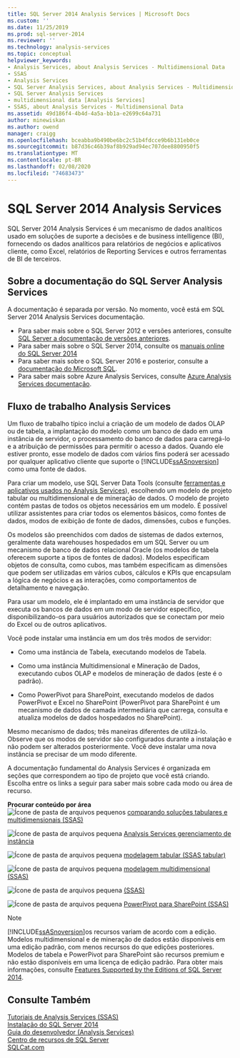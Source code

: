 ```yaml
---
title: SQL Server 2014 Analysis Services | Microsoft Docs
ms.custom: ''
ms.date: 11/25/2019
ms.prod: sql-server-2014
ms.reviewer: ''
ms.technology: analysis-services
ms.topic: conceptual
helpviewer_keywords:
- Analysis Services, about Analysis Services - Multidimensional Data
- SSAS
- Analysis Services
- SQL Server Analysis Services, about Analysis Services - Multidimensional Data
- SQL Server Analysis Services
- multidimensional data [Analysis Services]
- SSAS, about Analysis Services - Multidimensional Data
ms.assetid: 49d186f4-4b4d-4a5a-bb1a-e2699c64a731
author: minewiskan
ms.author: owend
manager: craigg
ms.openlocfilehash: bceabba9b490be6bc2c51b4fdcce9b6b131eb0ce
ms.sourcegitcommit: b87d36c46b39af8b929ad94ec707dee8800950f5
ms.translationtype: MT
ms.contentlocale: pt-BR
ms.lasthandoff: 02/08/2020
ms.locfileid: "74683473"
---
```

# <a name="sql-server-2014-analysis-services"></a>SQL Server 2014 Analysis Services

  SQL Server 2014 Analysis Services é um mecanismo de dados analíticos usado em soluções de suporte a decisões e de business intelligence (BI), fornecendo os dados analíticos para relatórios de negócios e aplicativos cliente, como Excel, relatórios de Reporting Services e outros ferramentas de BI de terceiros. 

## <a name="about-sql-server-analysis-services-documentation"></a>Sobre a documentação do SQL Server Analysis Services

A documentação é separada por versão. No momento, você está em SQL Server 2014 Analysis Services documentação.

- Para saber mais sobre o SQL Server 2012 e versões anteriores, consulte [SQL Server a documentação de versões anteriores](https://docs.microsoft.com/previous-versions/sql/).
- Para saber mais sobre o SQL Server 2014, consulte os [manuais online do SQL Server 2014](../2014-toc/index.yml)
- Para saber mais sobre o SQL Server 2016 e posterior, consulte a [documentação do Microsoft SQL](https://docs.microsoft.com/sql/).
- Para saber mais sobre Azure Analysis Services, consulte [Azure Analysis Services documentação](https://docs.microsoft.com/azure/analysis-services/).

## <a name="analysis-services-workflow"></a>Fluxo de trabalho Analysis Services

Um fluxo de trabalho típico inclui a criação de um modelo de dados OLAP ou de tabela, a implantação do modelo como um banco de dado em uma instância de servidor, o processamento do banco de dados para carregá-lo e a atribuição de permissões para permitir o acesso a dados. Quando ele estiver pronto, esse modelo de dados com vários fins poderá ser acessado por qualquer aplicativo cliente que suporte o [!INCLUDE[ssASnoversion](../includes/ssasnoversion-md.md)] como uma fonte de dados.  
  
 Para criar um modelo, use SQL Server Data Tools (consulte [ferramentas e aplicativos usados no Analysis Services](tools-and-applications-used-in-analysis-services.md)), escolhendo um modelo de projeto tabular ou multidimensional e de mineração de dados. O modelo de projeto contém pastas de todos os objetos necessários em um modelo. É possível utilizar assistentes para criar todos os elementos básicos, como fontes de dados, modos de exibição de fonte de dados, dimensões, cubos e funções.  
  
 Os modelos são preenchidos com dados de sistemas de dados externos, geralmente data warehouses hospedados em um SQL Server ou um mecanismo de banco de dados relacional Oracle (os modelos de tabela oferecem suporte a tipos de fontes de dados). Modelos especificam objetos de consulta, como cubos, mas também especificam as dimensões que podem ser utilizadas em vários cubos, cálculos e KPIs que encapsulam a lógica de negócios e as interações, como comportamentos de detalhamento e navegação.  
  
 Para usar um modelo, ele é implantado em uma instância de servidor que executa os bancos de dados em um modo de servidor específico, disponibilizando-os para usuários autorizados que se conectam por meio do Excel ou de outros aplicativos.  
  
 Você pode instalar uma instância em um dos três modos de servidor:  
  
-   Como uma instância de Tabela, executando modelos de Tabela.  
  
-   Como uma instância Multidimensional e Mineração de Dados, executando cubos OLAP e modelos de mineração de dados (este é o padrão).  
  
-   Como PowerPivot para SharePoint, executando modelos de dados PowerPivot e Excel no SharePoint (PowerPivot para SharePoint é um mecanismo de dados de camada intermediária que carrega, consulta e atualiza modelos de dados hospedados no SharePoint).  
  
 Mesmo mecanismo de dados; três maneiras diferentes de utilizá-lo. Observe que os modos de servidor são configurados durante a instalação e não podem ser alterados posteriormente. Você deve instalar uma nova instância se precisar de um modo diferente.  
  
 A documentação fundamental do Analysis Services é organizada em seções que correspondem ao tipo de projeto que você está criando. Escolha entre os links a seguir para saber mais sobre cada modo ou área de recurso.  
  
 **Procurar conteúdo por área**  
 ![Ícone de pasta de arquivos pequenos](../../2014/integration-services/media/filefolder-small.gif "Ícone de pasta de arquivos pequeno") [comparando soluções tabulares e multidimensionais &#40;SSAS&#41;](comparing-tabular-and-multidimensional-solutions-ssas.md)  
  
 ![Ícone de pasta de arquivos pequena](../../2014/integration-services/media/filefolder-small.gif "Ícone de pasta de arquivos pequeno") [Analysis Services gerenciamento de instância](instances/analysis-services-instance-management.md)  
  
 ![Ícone de pasta de arquivos pequena](../../2014/integration-services/media/filefolder-small.gif "Ícone de pasta de arquivos pequeno") [modelagem tabular &#40;SSAS tabular&#41;](tabular-models/tabular-models-ssas.md)  
  
 ![Ícone de pasta de arquivos pequena](../../2014/integration-services/media/filefolder-small.gif "Ícone de pasta de arquivos pequeno") [modelagem multidimensional &#40;SSAS&#41;](multidimensional-models/multidimensional-models-ssas.md)  
  
 ![Ícone de pasta de arquivos pequena](../../2014/integration-services/media/filefolder-small.gif "Ícone de pasta de arquivos pequeno") [&#40;SSAS&#41;](data-mining/data-mining-ssas.md)  
  
 ![Ícone de pasta de arquivos pequena](../../2014/integration-services/media/filefolder-small.gif "Ícone de pasta de arquivos pequeno") [PowerPivot para SharePoint &#40;SSAS&#41;](power-pivot-sharepoint/power-pivot-for-sharepoint-ssas.md)  
  
> [!NOTE]  
>  [!INCLUDE[ssASnoversion](../includes/ssasnoversion-md.md)]os recursos variam de acordo com a edição. Modelos multidimensional e de mineração de dados estão disponíveis em uma edição padrão, com menos recursos do que edições posteriores. Modelos de tabela e PowerPivot para SharePoint são recursos premium e não estão disponíveis em uma licença de edição padrão. Para obter mais informações, consulte [Features Supported by the Editions of SQL Server 2014](../../2014/getting-started/features-supported-by-the-editions-of-sql-server-2014.md).  
  
## <a name="see-also"></a>Consulte Também  
 [Tutoriais de Analysis Services &#40;SSAS&#41;](analysis-services-tutorials-ssas.md)   
 [Instalação do SQL Server 2014](../database-engine/install-windows/installation-for-sql-server.md)   
 [Guia do desenvolvedor &#40;Analysis Services&#41;](analysis-services-developer-documentation.md)   
 [Centro de recursos de SQL Server](https://go.microsoft.com/fwlink/?linkID=219676)   
 [SQLCat.com](https://go.microsoft.com/fwlink/?linkID=220963)  
  
  
